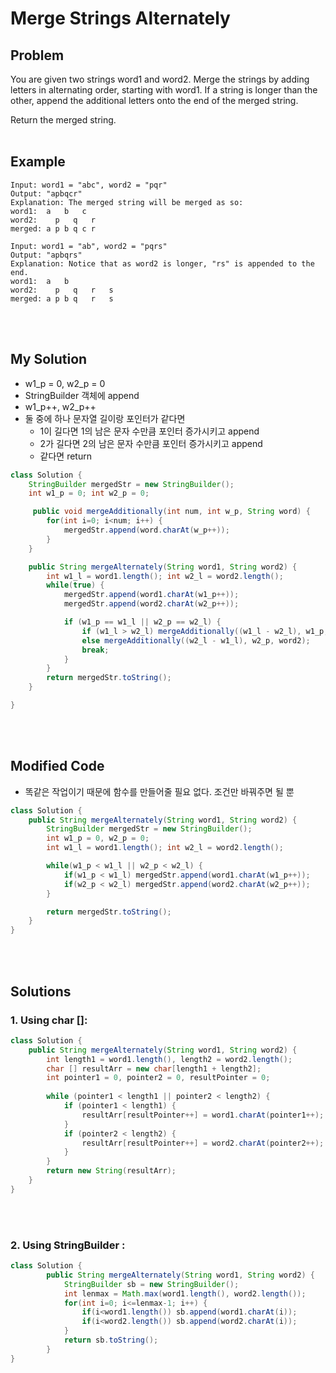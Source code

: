 # Merge Strings Alternately

## Problem
You are given two strings word1 and word2. Merge the strings by adding letters in alternating order, starting with word1. If a string is longer than the other, append the additional letters onto the end of the merged string.

Return the merged string.
<br><br>

## Example
```
Input: word1 = "abc", word2 = "pqr"
Output: "apbqcr"
Explanation: The merged string will be merged as so:
word1:  a   b   c
word2:    p   q   r
merged: a p b q c r
```
```
Input: word1 = "ab", word2 = "pqrs"
Output: "apbqrs"
Explanation: Notice that as word2 is longer, "rs" is appended to the end.
word1:  a   b 
word2:    p   q   r   s
merged: a p b q   r   s
```
<br><br>
## My Solution
- w1_p = 0, w2_p = 0
- StringBuilder 객체에 append
- w1_p++, w2_p++
- 둘 중에 하나 문자열 길이랑 포인터가 같다면
    - 1이 길다면 1의 남은 문자 수만큼 포인터 증가시키고 append
    - 2가 길다면 2의 남은 문자 수만큼 포인터 증가시키고 append
    - 같다면 return

```java
class Solution {
    StringBuilder mergedStr = new StringBuilder();
    int w1_p = 0; int w2_p = 0;

     public void mergeAdditionally(int num, int w_p, String word) {
        for(int i=0; i<num; i++) {
            mergedStr.append(word.charAt(w_p++));
        }
    }

    public String mergeAlternately(String word1, String word2) {
        int w1_l = word1.length(); int w2_l = word2.length();
        while(true) {
            mergedStr.append(word1.charAt(w1_p++));
            mergedStr.append(word2.charAt(w2_p++));

            if (w1_p == w1_l || w2_p == w2_l) {
                if (w1_l > w2_l) mergeAdditionally((w1_l - w2_l), w1_p, word1);
                else mergeAdditionally((w2_l - w1_l), w2_p, word2); 
                break;
            }
        }
        return mergedStr.toString();
    }

}
```
<br><br>

## Modified Code
- 똑같은 작업이기 때문에 함수를 만들어줄 필요 없다. 조건만 바꿔주면 될 뿐

```java
class Solution {
    public String mergeAlternately(String word1, String word2) {
        StringBuilder mergedStr = new StringBuilder();
		int w1_p = 0, w2_p = 0;
		int w1_l = word1.length(); int w2_l = word2.length();

        while(w1_p < w1_l || w2_p < w2_l) {
			if(w1_p < w1_l) mergedStr.append(word1.charAt(w1_p++));
            if(w2_p < w2_l) mergedStr.append(word2.charAt(w2_p++));
        }

        return mergedStr.toString();
    }
}
```
<br><br>
## Solutions
### 1. Using char []:
```java
class Solution {	
	public String mergeAlternately(String word1, String word2) {
		int length1 = word1.length(), length2 = word2.length();	
		char [] resultArr = new char[length1 + length2];
		int pointer1 = 0, pointer2 = 0, resultPointer = 0;
			
		while (pointer1 < length1 || pointer2 < length2) {
			if (pointer1 < length1) {
				resultArr[resultPointer++] = word1.charAt(pointer1++);
			}
			if (pointer2 < length2) {
				resultArr[resultPointer++] = word2.charAt(pointer2++);
			}	
		}
		return new String(resultArr);
	}
}
```
<br><br>
### 2. Using StringBuilder : 
```java
class Solution {
		public String mergeAlternately(String word1, String word2) {
			StringBuilder sb = new StringBuilder();
			int lenmax = Math.max(word1.length(), word2.length());
			for(int i=0; i<=lenmax-1; i++) {
				if(i<word1.length()) sb.append(word1.charAt(i));
				if(i<word2.length()) sb.append(word2.charAt(i));
			}
			return sb.toString();
		}
}
```
